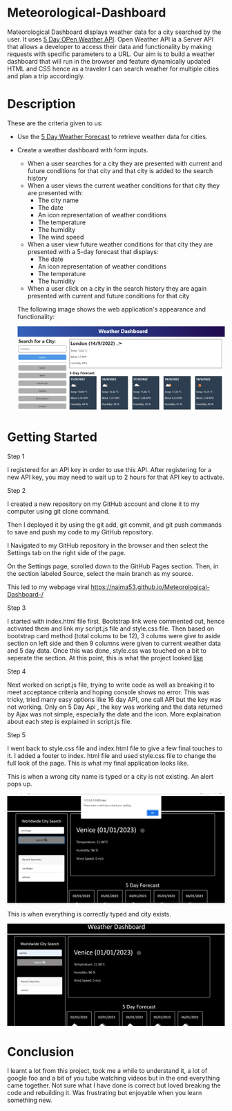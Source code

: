 # Meteorological-Dashboard

Mateorological Dashboard displays weather data for a city searched by the user. It uses [5 Day OPen Weather API](https://openweathermap.org/forecast5). Open Weather API ia a Server API that allows a developer to access their data and functionality by making requests with specific parameters to a URL. Our aim is to build a weather dashboard that will run in the browser and feature dynamically updated HTML and CSS hence as a traveler I can search weather for multiple cities and plan a trip accordingly.


# Description

These are the criteria given to us:

* Use the [5 Day Weather Forecast](https://openweathermap.org/forecast5) to retrieve weather data for cities.

* Create a weather dashboard with form inputs.
  * When a user searches for a city they are presented with current and future conditions for that city and that city is added to the search history
  * When a user views the current weather conditions for that city they are presented with:
    * The city name
    * The date
    * An icon representation of weather conditions
    * The temperature
    * The humidity
    * The wind speed
  * When a user view future weather conditions for that city they are presented with a 5-day forecast that displays:
    * The date
    * An icon representation of weather conditions
    * The temperature
    * The humidity
  * When a user click on a city in the search history they are again presented with current and future conditions for that city

  The following image shows the web application's appearance and functionality:

  ![The weather app includes a search option, a list of cities, and a five-day forecast and current weather conditions for London.](./assets/10-server-side-apis-challenge-demo.png)


# Getting Started

Step 1

I registered for an API key in order to use this API. After registering for a new API key, you may need to wait up to 2 hours for that API key to activate.

Step 2

I created a new repository on my GitHub account and clone it to my computer using git clone command.

Then I deployed it by using the git add, git commit, and git push commands to save and push my code to my GitHub repository.

I Navigated to my GitHub repository in the browser and then select the Settings tab on the right side of the page.

On the Settings page, scrolled down to the GitHub Pages section. Then, in the section labeled Source, select the main branch as my source.

This led to my webpage viral
 https://najma53.github.io/Meteorological-Dashboard-/

Step 3

I started with index.html file first. Bootstrap link were commented out, hence activated them and link my script.js file and style.css file. Then based on bootstrap card method (total colums to be 12), 3 colums were give to aside section on left side and then 9 columns were given to current weather data and 5 day data. Once this was done, style.css was touched on a bit to seperate the section. At this point, this is what the project looked [like](./assets/step3.png)

Step 4

Next worked on script.js file, trying to write code as well as breaking it to meet acceptance criteria and hoping console shows no error. This was tricky, tried  many easy options like 16 day API, one call API but the key was not working. Only on 5 Day Api , the key was working  and the data returned by Ajax was not simple, especially the date and the icon. More explaination about each step is explained in script.js file.

Step 5

I went back to style.css file and index.html file to give a few final touches to it. I added a footer to index. html file and used style.css file to change the full look of the page. This is what my final application looks like.

This is when a wrong city name is typed or a city is not existing. An alert pops up.

![wrong city name](./assets/wrong-city.png)

This is when everything is correctly typed and city exists.

![city searched](./assets/city-search%20(1).png)

# Conclusion

I learnt a lot from this project, took me a while to understand it, a lot of google foo and a bit of you tube watching videos but in the end everything came together. Not sure what I have done is correct but loved breaking the code and rebuilding it. Was frustrating but enjoyable when you learn something new.